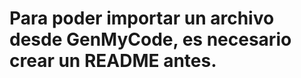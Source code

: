 Para poder importar un archivo desde GenMyCode, es necesario crear un README antes.
================
